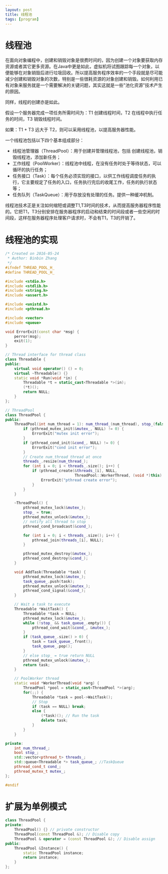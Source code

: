 ```yaml
---
layout: post 
title: 线程池
tags: [program]
---
```


# 线程池

在面向对象编程中，创建和销毁对象是很费时间的，因为创建一个对象要获取内存资源或者其它更多资源。在Java中更是如此，虚拟机将试图跟踪每一个对象，以便能够在对象销毁后进行垃圾回收。所以提高服务程序效率的一个手段就是尽可能减少创建和销毁对象的次数，特别是一些很耗资源的对象创建和销毁。如何利用已有对象来服务就是一个需要解决的关键问题，其实这就是一些"池化资源"技术产生的原因。

同样，线程的创建亦是如此。

假设一个服务器完成一项任务所需时间为：T1 创建线程时间，T2 在线程中执行任务的时间，T3 销毁线程时间。

如果：T1 + T3 远大于 T2，则可以采用线程池，以提高服务器性能。

一个线程池包括以下四个基本组成部分：

* 线程池管理器（ThreadPool）：用于创建并管理线程池，包括 创建线程池，销毁线程池，添加新任务；
* 工作线程（PoolWorker）：线程池中线程，在没有任务时处于等待状态，可以循环的执行任务；
* 任务接口（Task）：每个任务必须实现的接口，以供工作线程调度任务的执行，它主要规定了任务的入口，任务执行完后的收尾工作，任务的执行状态等；
* 任务队列（TaskQueue）：用于存放没有处理的任务。提供一种缓冲机制。

线程池技术正是关注如何缩短或调整T1,T3时间的技术，从而提高服务器程序性能的。它把T1，T3分别安排在服务器程序的启动和结束的时间段或者一些空闲的时间段，这样在服务器程序处理客户请求时，不会有T1，T3的开销了。

# 线程池的实现

``` cpp
/* Created on 2016-05-24
 * Author: Binbin Zhang
 */
#ifndef THREAD_POOL_H_
#define THREAD_POOL_H_

#include <stdio.h>
#include <stdlib.h>
#include <string.h>
#include <assert.h>

#include <unistd.h>
#include <pthread.h>

#include <vector>
#include <queue>

void ErrorExit(const char *msg) {
    perror(msg);
    exit(1);
}

// Thread interface for thread class
class Threadable {
public:
    virtual void operator() () = 0;
    virtual ~Threadable() {}
    static void *Run(void *in) {
        Threadable *t = static_cast<Threadable *>(in);
        (*t)();
        return NULL;
    }
};

// ThreadPool
class ThreadPool {
public:
    ThreadPool(int num_thread = 1): num_thread_(num_thread), stop_(false) {
        if (pthread_mutex_init(&mutex_, NULL) != 0) {
            ErrorExit("mutex init error");
        }
        if (pthread_cond_init(&cond_, NULL) != 0) {
            ErrorExit("cond init error");
        }
        // Create num_thread thread at once
        threads_.resize(num_thread_);
        for (int i = 0; i < threads_.size(); i++) {
            if (pthread_create(&threads_[i], NULL, 
                               ThreadPool::WorkerThread, (void *)this) != 0) {
                ErrorExit("pthread create error");
            }
        }
    }

    ~ThreadPool() {
        pthread_mutex_lock(&mutex_);
        stop_ = true;
        pthread_mutex_unlock(&mutex_);
        // notify all thread to stop
        pthread_cond_broadcast(&cond_);

        for (int i = 0; i < threads_.size(); i++) {
            pthread_join(threads_[i], NULL);
        }

        pthread_mutex_destroy(&mutex_);
        pthread_cond_destroy(&cond_);
    }

    void AddTask(Threadable *task) {
        pthread_mutex_lock(&mutex_);
        task_queue_.push(task);
        pthread_mutex_unlock(&mutex_);
        pthread_cond_signal(&cond_);
    }

    // Wait a task to execute  
    Threadable *WaitTask() {
        Threadable *task = NULL;
        pthread_mutex_lock(&mutex_);
        while (!stop_ && task_queue_.empty()) {
            pthread_cond_wait(&cond_, &mutex_);
        }
        if (task_queue_.size() > 0) {
            task = task_queue_.front();
            task_queue_.pop();
        }
        // else stop_ = true return NULL
        pthread_mutex_unlock(&mutex_);
        return task;
    }

    // PoolWorker thread
    static void *WorkerThread(void *arg) {
        ThreadPool *pool = static_cast<ThreadPool *>(arg);
        for(;;) {
            Threadable *task = pool->WaitTask();
            // Stop
            if (task == NULL) break;
            else {
                (*task)(); // Run the task
                delete task;
            }
        }
    }

private:
    int num_thread_;
    bool stop_;
    std::vector<pthread_t> threads_;
    std::queue<Threadable *> task_queue_; //TaskQueue
    pthread_cond_t cond_;
    pthread_mutex_t mutex_;
};

#endif
```

# 扩展为单例模式

``` cpp
class ThreadPool {
private:
    ThreadPool() {} // private constructor
    ThreadPool(const ThreadPool &); // Disable copy
    ThreadPool & operator = (const ThreadPool &); // Disable assign
public:
    ThreadPool &Instance() {
        static ThreadPool instance;
        return instance;
    }
};
```

